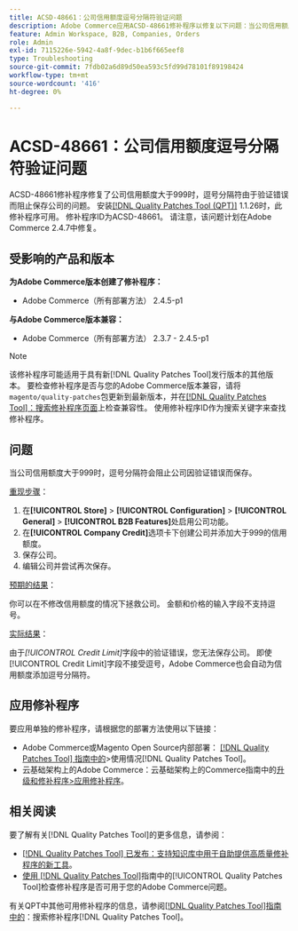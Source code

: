 ```yaml
---
title: ACSD-48661：公司信用额度逗号分隔符验证问题
description: Adobe Commerce应用ACSD-48661修补程序以修复以下问题：当公司信用额度大于999时，逗号分隔符会因验证错误而阻止保存公司。
feature: Admin Workspace, B2B, Companies, Orders
role: Admin
exl-id: 7115226e-5942-4a8f-9dec-b1b6f665eef8
type: Troubleshooting
source-git-commit: 7fdb02a6d89d50ea593c5fd99d78101f89198424
workflow-type: tm+mt
source-wordcount: '416'
ht-degree: 0%

---
```


# ACSD-48661：公司信用额度逗号分隔符验证问题

ACSD-48661修补程序修复了公司信用额度大于999时，逗号分隔符由于验证错误而阻止保存公司的问题。 安装[[!DNL Quality Patches Tool (QPT)]](https://experienceleague.adobe.com/en/docs/commerce-operations/tools/quality-patches-tool/quality-patches-tool-to-self-serve-quality-patches) 1.1.26时，此修补程序可用。 修补程序ID为ACSD-48661。 请注意，该问题计划在Adobe Commerce 2.4.7中修复。

## 受影响的产品和版本

**为Adobe Commerce版本创建了修补程序：**

* Adobe Commerce（所有部署方法） 2.4.5-p1

**与Adobe Commerce版本兼容：**

* Adobe Commerce（所有部署方法） 2.3.7 - 2.4.5-p1

>[!NOTE]
>
>该修补程序可能适用于具有新[!DNL Quality Patches Tool]发行版本的其他版本。 要检查修补程序是否与您的Adobe Commerce版本兼容，请将`magento/quality-patches`包更新到最新版本，并在[[!DNL Quality Patches Tool]：搜索修补程序页面](https://experienceleague.adobe.com/tools/commerce-quality-patches/index.html)上检查兼容性。 使用修补程序ID作为搜索关键字来查找修补程序。

## 问题

当公司信用额度大于999时，逗号分隔符会阻止公司因验证错误而保存。

<u>重现步骤</u>：

1. 在&#x200B;**[!UICONTROL Store]** > **[!UICONTROL Configuration]** > **[!UICONTROL General]** > **[!UICONTROL B2B Features]**&#x200B;处启用公司功能。
1. 在&#x200B;**[!UICONTROL Company Credit]**&#x200B;选项卡下创建公司并添加大于999的信用额度。
1. 保存公司。
1. 编辑公司并尝试再次保存。

<u>预期的结果</u>：

你可以在不修改信用额度的情况下拯救公司。 金额和价格的输入字段不支持逗号。

<u>实际结果</u>：

由于&#x200B;*[!UICONTROL Credit Limit]*&#x200B;字段中的验证错误，您无法保存公司。 即使[!UICONTROL Credit Limit]字段不接受逗号，Adobe Commerce也会自动为信用额度添加逗号分隔符。

## 应用修补程序

要应用单独的修补程序，请根据您的部署方法使用以下链接：

* Adobe Commerce或Magento Open Source内部部署： [[!DNL Quality Patches Tool] 指南中的](/help/tools/quality-patches-tool/usage.md)>使用情况[!DNL Quality Patches Tool]。
* 云基础架构上的Adobe Commerce：云基础架构上的Commerce指南中的[升级和修补程序>应用修补程序](https://experienceleague.adobe.com/docs/commerce-cloud-service/user-guide/develop/upgrade/apply-patches.html)。

## 相关阅读

要了解有关[!DNL Quality Patches Tool]的更多信息，请参阅：

* [[!DNL Quality Patches Tool] 已发布：支持知识库中用于自助提供高质量修补程序的新工具](https://experienceleague.adobe.com/en/docs/commerce-operations/tools/quality-patches-tool/quality-patches-tool-to-self-serve-quality-patches)。
* [使用 [!DNL Quality Patches Tool]](/help/tools/quality-patches-tool/patches-available-in-qpt/check-patch-for-magento-issue-with-magento-quality-patches.md)指南中的[!UICONTROL Quality Patches Tool]检查修补程序是否可用于您的Adobe Commerce问题。


有关QPT中其他可用修补程序的信息，请参阅[[!DNL Quality Patches Tool]指南中的](https://experienceleague.adobe.com/tools/commerce-quality-patches/index.html)：搜索修补程序[!DNL Quality Patches Tool]。
